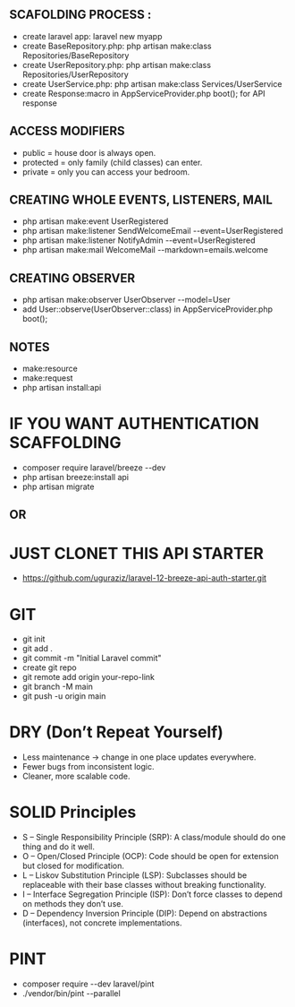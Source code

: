 ## SCAFOLDING PROCESS :
* create laravel app: laravel new myapp
* create BaseRepository.php: php artisan make:class Repositories/BaseRepository
* create UserRepository.php: php artisan make:class Repositories/UserRepository
* create UserService.php: php artisan make:class Services/UserService
* create Response:macro in AppServiceProvider.php boot(); for API response

## ACCESS MODIFIERS
* public = house door is always open.
* protected = only family (child classes) can enter.
* private = only you can access your bedroom.

## CREATING WHOLE EVENTS, LISTENERS, MAIL
* php artisan make:event UserRegistered
* php artisan make:listener SendWelcomeEmail --event=UserRegistered
* php artisan make:listener NotifyAdmin --event=UserRegistered
* php artisan make:mail WelcomeMail --markdown=emails.welcome

## CREATING OBSERVER
* php artisan make:observer UserObserver --model=User
* add User::observe(UserObserver::class) in AppServiceProvider.php boot();

## NOTES
* make:resource
* make:request
* php artisan install:api

# IF YOU WANT AUTHENTICATION SCAFFOLDING
* composer require laravel/breeze --dev
* php artisan breeze:install api
* php artisan migrate
## OR
# JUST CLONET THIS API STARTER
* https://github.com/uguraziz/laravel-12-breeze-api-auth-starter.git

# GIT
* git init
* git add .
* git commit -m "Initial Laravel commit"
* create git repo
* git remote add origin your-repo-link
* git branch -M main
* git push -u origin main

# DRY (Don’t Repeat Yourself)
* Less maintenance → change in one place updates everywhere.
* Fewer bugs from inconsistent logic.
* Cleaner, more scalable code.

# SOLID Principles
* S – Single Responsibility Principle (SRP): A class/module should do one thing and do it well.
* O – Open/Closed Principle (OCP): Code should be open for extension but closed for modification.
* L – Liskov Substitution Principle (LSP): Subclasses should be replaceable with their base classes without breaking functionality.
* I – Interface Segregation Principle (ISP): Don’t force classes to depend on methods they don’t use.
* D – Dependency Inversion Principle (DIP): Depend on abstractions (interfaces), not concrete implementations.

# PINT
* composer require --dev laravel/pint
* ./vendor/bin/pint --parallel
